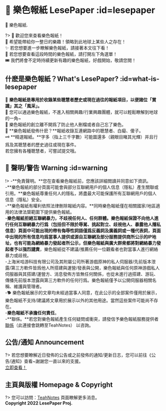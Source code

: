 # 📰 樂色報紙 LesePaper :id=lesepaper

📌 樂色報紙.

?> :book: 歡迎您來查看樂色報紙！<br>
🤣 希望能帶給你一整日的樂趣！領略到此地球上某些人之存在！<br>
✨ 若您想要進一步瞭解樂色報紙，請接著本文往下看！<br>
🎇 若您想要查看這段時間的樂色報紙，請打開左下角選單！<br>
🎟 我們將會不定時持續更新有趣的樂色報紙，好戲開始，敬請您閲！

## 什麽是樂色報紙？What's LesePaper? :id=what-is-lesepaper

🧨 **樂色報紙是專用於收錄某些聰慧者歷史或現在過往的報紙項目，以便諸位「賞識」其之「風采」。**<br>
🚄 您可以通過樂色報紙，不進入相關興趣/行業興趣團體，就可以輕鬆瞭解到地球的一角~<br>
🤔 樂色報紙的創立離不開爲了防止他人刪檔或者自己忘了樂色。<br>
🥳 **樂色報紙發佈什麽？**報紙收錄互連網路中的聰慧者、白癡、傻子。<br>
🗝 **精選報紙。**字多（指上三千字數）可能圖還多（親眼目睹其光輝）并且行爲及其聰慧者的歷史過往或現在事件。<br>
若您擁有各種聰慧者，可嘗試提交哦。   

## 👻 聲明/警告 Warning :id=warning

!> -**免責聲明。**您在查看樂色報紙前，您應該詳細閲讀并同意如下資訊。<br>
-**樂色報紙的部分頁面可能會與部分互聯網用戶的個人信息（隱私）產生關聯或引用。**樂色報紙尊重任何人的隱私，將盡最大可能保護所有互聯網用戶的個人信息（隱私）安全。<br>
-**樂色報紙有權利依照法律刪除報紙内容。**同時樂色報紙僅在相關國家/地區適用的法律法槼範圍下提供樂色報紙。<br>
-**樂色報紙拒絕互聯網暴力，不歧視任何人、任何群體。**樂色報紙保證不向他人進行任何互聯網暴力行爲（包括但不限於辱駡、挑起對立、歧視他人、暴露他人隱私信息）頁面中可能出現的帶有侮辱性詞語僅爲反義詞及廣義詞或一種代表詞，頁面中出現的所有信息均爲當事人提供或源自互聯網及部分服務提供商所公示的IP地址，也有可能為網絡暴力發起者所公示，但樂色報紙與廣大群衆都將對網絡暴力發起者予以**强烈譴責**，樂色報紙從不建議/推薦任何一位觀看者也對當事人進行網絡暴力或歧視。<br>
-上海米哈游科技有限公司及其附屬公司所著游戲原神的私人伺服器/先前版本泄露/第三方軟件皆爲他人所搭建與運營/發表與公開，樂色報紙與任何原神游戲私人伺服器與其搭建/運營方、消息發佈方皆無任何關係，也從未進行過搭建、游玩、傳播先前版本泄露與第三方軟件的任何行爲。樂色報紙僅予以公開伺服器相關名稱、維護與管理者。<br>
-🐕 樂色報紙展示的文章均未經過當事人同意，在此公示的全部案件僅用於展示，樂色報紙不支持/建議將文章用於展示以外的其他用途。當然這些案件可能尚不存在。<br>
-**樂色報紙不承擔任何責任**。<br>
-**聯係。**若您對樂色報紙產生任何疑問或衝突，請發信予樂色報紙服務提供者 [聯係](https://licn.eu.org/#/contact)（此連接會跳轉至TeahNotes） 以咨詢。

## 公告/通知 Announcement

?> 若您想要瞭解近日發佈的公告或之前發佈的通知/更新日志，您可以前往《公告/通知》查看~謝謝您一直以來的支援。<br>
[立即查看！](announcement.md)


## 主頁與版權 Homepage & Copyright

?> 您可以訪問：[TeahNotes](https://licn.eu.org/) 頁面瞭解更多消息。<br>
**Copyright 2022 LesePaper Proj.** 





